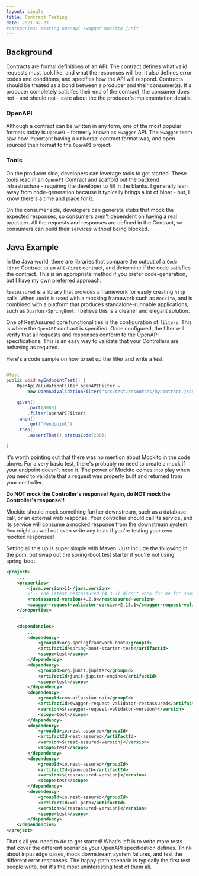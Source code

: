 ```yaml
---
layout: single
title: Contract Testing
date: 2021-02-27
#categories: testing openapi swagger mockito junit
---
```


## Background
Contracts are formal definitions of an API.  The contract defines what valid requests must look like, and what the responses will be.  It also defines error codes and conditions, and specifies how the API will respond.  Contracts should be treated as a bond between a producer and their consumer(s).  If a producer completely satisifes their end of the contract, the consumer does not - and should not - care about the the producer's implementation details.  

### OpenAPI
Although a contract can be written in any form, one of the most popular formats today is `OpenAPI` - formerly known as `Swagger` API.  The `Swagger` team saw how important having a universal contract format was, and open-sourced their format to the `OpenAPI` project.

### Tools
On the producer side, developers can leverage tools to get started.  These tools read in an `OpenAPI` Contract and scaffold out the backend infrastructure - requiring the developer to fill in the blanks.  I generally lean away from code-generation because it typically brings a lot of bloat - but, I know there's a time and place for it.

On the consumer side, developers can generate stubs that mock the expected responses, so consumers aren't dependent on having a real producer.  All the requests and responses are defined in the Contract, so consumers can build their services without being blocked.


## Java Example

In the Java world, there are libraries that compare the output of a `Code-First` Contract to an `API-First` contract, and determine if the code satisfies the contract.  This is an appropriate method if you prefer code-generation, but I have my own preferred approach.

`RestAssured` is a library that provides a framework for easily creating `http` calls.  When `JUnit` is used with a mocking framework such as `Mockito`, and is combined with a platform that produces standalone-runnable applications, such as `Quarkus/SpringBoot`, I believe this is a cleaner and elegant solution.

One of RestAssured core functionalities is the configuration of `filters`.  This is where the `OpenAPI` contract is specified.  Once configured, the filter will verify that all requests and responses conform to the OpenAPI specifications.  This is an easy way to validate that your Controllers are behaving as required.


Here's a code sample on how to set up the filter and write a test.


```java

@Test
public void myEndpointTest() {
    OpenApiValidationFilter openAPIFilter = 
        new OpenApiValidationFilter("src/test/resources/mycontract.json");

    given()
        .port(8080)
        .filter(openAPIFilter)
    .when()
        .get("/endpoint")
    .then()
        .assertThat().statusCode(200);

}
```

It's worth pointing out that there was no mention about Mockito in the code above.  For a very basic test, there's probably no need to create a mock if your endpoint doesn't need it.  The power of Mockito comes into play when you need to validate that a request was properly built and returned from your controller.  

**Do NOT mock the Controller's response!  Again, do NOT mock the Controller's response!!**  

Mockito should mock something further downstream, such as a database call, or an external web response.  Your controller should call its service, and its service will consume a mocked response from the downstream system.  You might as well not even write any tests if you're testing your own mocked responses!


Setting all this up is super simple with Maven.  Just include the following in the pom, but swap out the spring-boot test starter if you're not using spring-boot.


```xml
<project>
    ...
    <properties>
        <java.version>11</java.version>
        <!-- The latest restassured (4.3.3) didn't work for me for some reason -->
        <restassured-version>4.2.0</restassured-version>  
        <swagger-request-validator-version>2.15.1</swagger-request-validator-version>
    </properties>
    ...

    <dependencies>
        ...
        <dependency>
            <groupId>org.springframework.boot</groupId>
            <artifactId>spring-boot-starter-test</artifactId>
            <scope>test</scope>
        </dependency>
        <dependency>
            <groupId>org.junit.jupiter</groupId>
            <artifactId>junit-jupiter-engine</artifactId>
            <scope>test</scope>
        </dependency>
        <dependency>
            <groupId>com.atlassian.oai</groupId>
            <artifactId>swagger-request-validator-restassured</artifactId>
            <version>${swagger-request-validator-version}</version>
            <scope>test</scope>
        </dependency>
        <dependency>
            <groupId>io.rest-assured</groupId>
            <artifactId>rest-assured</artifactId>
            <version>${rest-assured-version}</version>
            <scope>test</scope>
        </dependency>
        <dependency>
            <groupId>io.rest-assured</groupId>
            <artifactId>json-path</artifactId>
            <version>${restassured-version}</version>
            <scope>test</scope>
        </dependency>
        <dependency>
            <groupId>io.rest-assured</groupId>
            <artifactId>xml-path</artifactId>
            <version>${restassured-version}</version>
            <scope>test</scope>
        </dependency>
    </dependencies>
</project>
```

That's all you need to do to get started!  What's left is to write more tests that cover the different scenarios your OpenAPI specification defines.  Think about input edge cases, mock downstream system failures, and test the different error responses.  The happy-path scenario is typically the first test people write, but it's the most uninteresting test of them all.